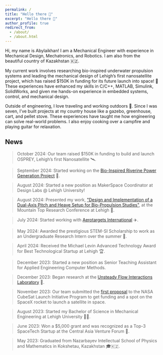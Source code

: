 ```yaml
---
permalink: /
title: "Hello there 👋"
excerpt: "Hello there 👋"
author_profile: true
redirect_from: 
  - /about/
  - /about.html
---
```


Hi, my name is Abylaikhan! I am a Mechanical Engineer with experience in Mechanical Design, Mechatronics, and Robotics. I am also from the beautiful country of Kazakhstan 🇰🇿.

My current work involves researching bio-inspired underwater propulsion systems and leading the mechanical design of Lehigh’s first nanosatellite project, which has raised $150K in funding for its future launch into space! 🚀 These experiences have enhanced my skills in C/C++, MATLAB, Simulink, SolidWorks, and given me hands-on experience in embedded systems, control, and mechanical design.

Outside of engineering, I love traveling and working outdoors 🌿. Since I was seven, I’ve built projects at my country house like a gazebo, greenhouse, cart, and pellet stove. These experiences have taught me how engineering can solve real-world problems. I also enjoy cooking over a campfire and playing guitar for relaxation.

## News

> October 2024: Our team raised $150K in funding to build and launch OSPREY, Lehigh’s first Nanosatellite 🛰️.

> September 2024: Started working on the [Bio-Inspired Riverine Power Generation Project](https://engineering.lehigh.edu/meche/research/featured-projects/bio-inspired-riverine-power-generation) 🌊.

> August 2024: Started a new position as MakerSpace Coordinator at Design Labs @ Lehigh University!

> August 2024: Presented my work, ["Design and Implementation of a Dual-Axis Pitch and Heave Setup for Bio-Propulsion Studies"](https://drive.google.com/file/d/1w6wW3RTmR0EpDcipo0eHy4nWQiP7tt0C/view), at the Mountain Top Research Conference at Lehigh 🎤.

> July 2024: Started working with [Aerotargets International](http://www.aerotargets.com/) ✈️.

> May 2024: Awarded the prestigious STEM-SI Scholarship to work as an Undergraduate Research Intern over the summer 🏅.

> April 2024: Received the Michael Levin Advanced Technology Award for Best Technological Startup at Lehigh 🏆.

> December 2023: Started a new position as Senior Teaching Assistant for Applied Engineering Computer Methods.

> December 2023: Began research at the [Unsteady Flow Interactions Laboratory](https://wordpress.lehigh.edu/kwm213/) 🔬.

> November 2023: Our team submitted the [first proposal](https://drive.google.com/file/d/1w6wW3RTmR0EpDcipo0eHy4nWQiP7tt0C/view) to the NASA CubeSat Launch Initiative Program to get funding and a spot on the SpaceX rocket to launch a satellite in space.

> August 2023: Started my Bachelor of Science in Mechanical Engineering at Lehigh University 👨‍💻.

> June 2023: Won a $5,000 grant and was recognized as a Top-3 SpaceTech Startup at the Central Asia Venture Forum 🚀.

> May 2023: Graduated from Nazarbayev Intellectual School of Physics and Mathematics in Kokshetau, Kazakhstan 🎓🇰🇿.

